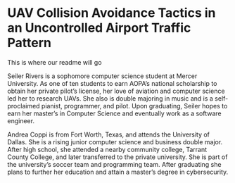 # UAV Collision Avoidance Tactics in an Uncontrolled Airport Traffic Pattern

This is where our readme will go



Seiler Rivers is a sophomore computer science student at Mercer University. As one of ten students to earn AOPA’s national scholarship to obtain her private pilot’s license, her love of aviation and computer science led her to research UAVs. She also is double majoring in music and is a self-proclaimed pianist, programmer, and pilot. Upon graduating, Seiler hopes to earn her master’s in Computer Science and eventually work as a software engineer.


Andrea Coppi is from Fort Worth, Texas, and attends the University of Dallas. She is a rising junior computer science and business double major. After high school, she attended a nearby community college, Tarrant County College, and later transferred to the private university. She is part of the university’s soccer team and programming team. After graduating she plans to further her education and attain a master’s degree in cybersecurity.


